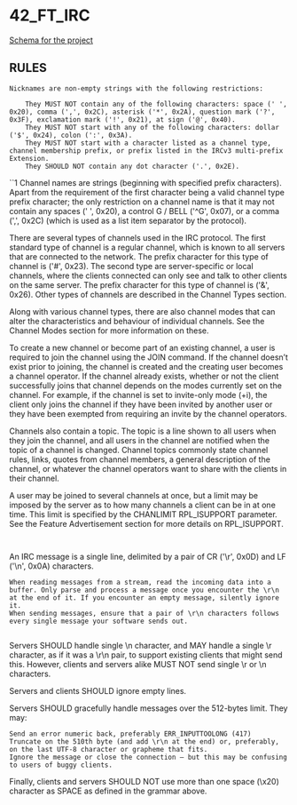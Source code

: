 # 42_FT_IRC

[Schema for the project](https://excalidraw.com/#json=txZRLVuHd0XKJGnX15tuu,bFvyTwCpZ81q7YzrV7C1fQ)

## RULES

```
Nicknames are non-empty strings with the following restrictions:

    They MUST NOT contain any of the following characters: space (' ', 0x20), comma (',', 0x2C), asterisk ('*', 0x2A), question mark ('?', 0x3F), exclamation mark ('!', 0x21), at sign ('@', 0x40).
    They MUST NOT start with any of the following characters: dollar ('$', 0x24), colon (':', 0x3A).
    They MUST NOT start with a character listed as a channel type, channel membership prefix, or prefix listed in the IRCv3 multi-prefix Extension.
    They SHOULD NOT contain any dot character ('.', 0x2E).
```

``1
Channel names are strings (beginning with specified prefix characters). Apart from the requirement of the first character being a valid channel type prefix character; the only restriction on a channel name is that it may not contain any spaces (' ', 0x20), a control G / BELL ('^G', 0x07), or a comma (',', 0x2C) (which is used as a list item separator by the protocol).

There are several types of channels used in the IRC protocol. The first standard type of channel is a regular channel, which is known to all servers that are connected to the network. The prefix character for this type of channel is ('#', 0x23). The second type are server-specific or local channels, where the clients connected can only see and talk to other clients on the same server. The prefix character for this type of channel is ('&', 0x26). Other types of channels are described in the Channel Types section.

Along with various channel types, there are also channel modes that can alter the characteristics and behaviour of individual channels. See the Channel Modes section for more information on these.

To create a new channel or become part of an existing channel, a user is required to join the channel using the JOIN command. If the channel doesn’t exist prior to joining, the channel is created and the creating user becomes a channel operator. If the channel already exists, whether or not the client successfully joins that channel depends on the modes currently set on the channel. For example, if the channel is set to invite-only mode (+i), the client only joins the channel if they have been invited by another user or they have been exempted from requiring an invite by the channel operators.

Channels also contain a topic. The topic is a line shown to all users when they join the channel, and all users in the channel are notified when the topic of a channel is changed. Channel topics commonly state channel rules, links, quotes from channel members, a general description of the channel, or whatever the channel operators want to share with the clients in their channel.

A user may be joined to several channels at once, but a limit may be imposed by the server as to how many channels a client can be in at one time. This limit is specified by the CHANLIMIT RPL_ISUPPORT parameter. See the Feature Advertisement section for more details on RPL_ISUPPORT.
```


```
An IRC message is a single line, delimited by a pair of CR ('\r', 0x0D) and LF ('\n', 0x0A) characters.

    When reading messages from a stream, read the incoming data into a buffer. Only parse and process a message once you encounter the \r\n at the end of it. If you encounter an empty message, silently ignore it.
    When sending messages, ensure that a pair of \r\n characters follows every single message your software sends out.
```

```
Servers SHOULD handle single \n character, and MAY handle a single \r character, as if it was a \r\n pair, to support existing clients that might send this. However, clients and servers alike MUST NOT send single \r or \n characters.

Servers and clients SHOULD ignore empty lines.

Servers SHOULD gracefully handle messages over the 512-bytes limit. They may:

    Send an error numeric back, preferably ERR_INPUTTOOLONG (417)
    Truncate on the 510th byte (and add \r\n at the end) or, preferably, on the last UTF-8 character or grapheme that fits.
    Ignore the message or close the connection – but this may be confusing to users of buggy clients.

Finally, clients and servers SHOULD NOT use more than one space (\x20) character as SPACE as defined in the grammar above.
```

